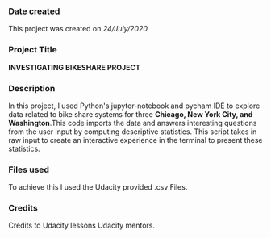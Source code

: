 ### Date created
This project was created on _24/July/2020_

### Project Title
**INVESTIGATING BIKESHARE PROJECT**

### Description
In this project, I used Python's jupyter-notebook and pycham IDE to explore data related to bike share systems for three  **Chicago, New York City, and Washington**.This code imports the data and answers interesting questions from the user input  by computing descriptive statistics. This script takes in raw input to create an interactive experience in the terminal to present these statistics.

### Files used
To achieve this I used the Udacity provided .csv Files.

### Credits
Credits to Udacity lessons
Udacity mentors.
